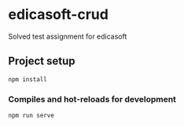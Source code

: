 # edicasoft-crud
Solved test assignment for edicasoft

## Project setup
```
npm install
```

### Compiles and hot-reloads for development
```
npm run serve
```
